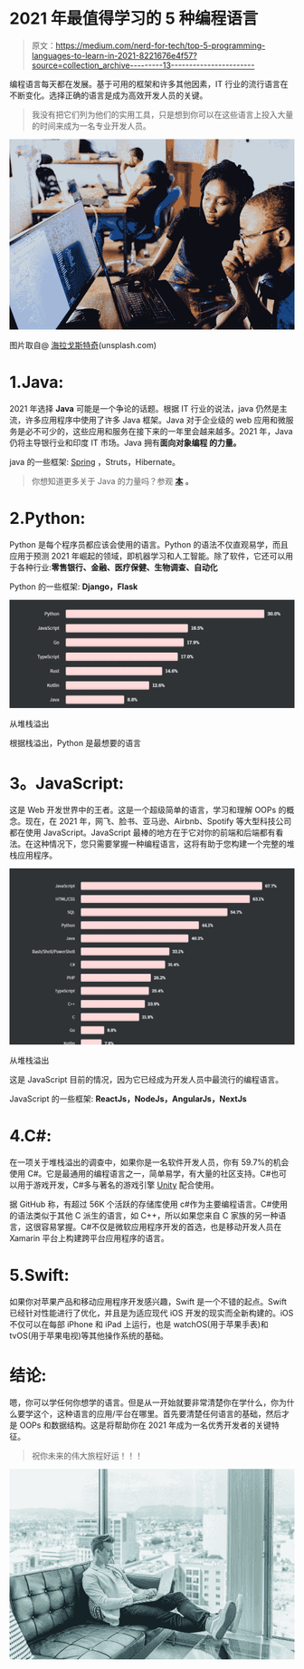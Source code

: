 # 2021 年最值得学习的 5 种编程语言

> 原文：<https://medium.com/nerd-for-tech/top-5-programming-languages-to-learn-in-2021-8221676e4f57?source=collection_archive---------13----------------------->

编程语言每天都在发展。基于可用的框架和许多其他因素，IT 行业的流行语言在不断变化。选择正确的语言是成为高效开发人员的关键。

> 我没有把它们列为他们的实用工具，只是想到你可以在这些语言上投入大量的时间来成为一名专业开发人员。

![](img/b430678c4a57e13eda3d7386110e96a3.png)

图片取自@ [海拉戈斯特奇](https://unsplash.com/@heylagostechie)(unsplash.com)

# 1.Java:

2021 年选择 **Java** 可能是一个争论的话题。根据 IT 行业的说法，java 仍然是主流，许多应用程序中使用了许多 Java 框架。Java 对于企业级的 web 应用和微服务是必不可少的，这些应用和服务在接下来的一年里会越来越多。2021 年，Java 仍将主导银行业和印度 IT 市场。Java 拥有**面向对象编程 的力量。**

java 的一些框架: [Spring](https://www.educative.io/blog/40-spring-interview-questions) ，Struts，Hibernate。

> 你想知道更多关于 Java 的力量吗？参观 [**本**](https://blogs.oracle.com/javamagazine/the-top-25-greatest-java-apps-ever-written#anchor_1) **。**

# 2.Python:

Python 是每个程序员都应该会使用的语言。Python 的语法不仅直观易学，而且应用于预测 2021 年崛起的领域，即机器学习和人工智能。除了软件，它还可以用于各种行业:**零售银行、金融、医疗保健、生物调查、自动化**

Python 的一些框架: **Django，Flask**

![](img/94ad774d51f0f7c5576a09c5077dae7d.png)

从堆栈溢出

根据栈溢出，Python 是最想要的语言

# **3。JavaScript:**

这是 Web 开发世界中的王者。这是一个超级简单的语言，学习和理解 OOPs 的概念。现在，在 2021 年，网飞、脸书、亚马逊、Airbnb、Spotify 等大型科技公司都在使用 JavaScript。JavaScript 最棒的地方在于它对你的前端和后端都有看法。在这种情况下，您只需要掌握一种编程语言，这将有助于您构建一个完整的堆栈应用程序。

![](img/160e2b0de20cc988b68256148648057a.png)

从堆栈溢出

这是 JavaScript 目前的情况，因为它已经成为开发人员中最流行的编程语言。

JavaScript 的一些框架: **ReactJs，NodeJs，AngularJs，NextJs**

# 4.C#:

在一项关于堆栈溢出的调查中，如果你是一名软件开发人员，你有 59.7%的机会使用 C#。它是最通用的编程语言之一，简单易学，有大量的社区支持。C#也可以用于游戏开发，C#多与著名的游戏引擎 [Unity](https://unity.com/) 配合使用。

据 GitHub 称，有超过 56K 个活跃的存储库使用 c#作为主要编程语言。C#使用的语法类似于其他 C 派生的语言，如 C++，所以如果您来自 C 家族的另一种语言，这很容易掌握。C#不仅是微软应用程序开发的首选，也是移动开发人员在 Xamarin 平台上构建跨平台应用程序的语言。

# 5.Swift:

如果你对苹果产品和移动应用程序开发感兴趣，Swift 是一个不错的起点。Swift 已经针对性能进行了优化，并且是为适应现代 iOS 开发的现实而全新构建的。iOS 不仅可以在每部 iPhone 和 iPad 上运行，也是 watchOS(用于苹果手表)和 tvOS(用于苹果电视)等其他操作系统的基础。

# 结论:

嗯，你可以学任何你想学的语言。但是从一开始就要非常清楚你在学什么，你为什么要学这个，这种语言的应用/平台在哪里。首先要清楚任何语言的基础，然后才是 OOPs 和数据结构。这是将帮助你在 2021 年成为一名优秀开发者的关键特征。

> 祝你未来的伟大旅程好运！！！

![](img/60a518723c1baf04075586a362e214db.png)
